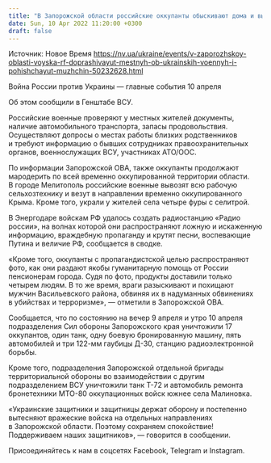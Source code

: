 ```yaml
---
title: "В Запорожской области российские оккупанты обыскивают дома и выпытывают данные об украинских военных"
date: Sun, 10 Apr 2022 11:20:00 +0300
draft: false
---
```

Источник: Новое Время https://nv.ua/ukraine/events/v-zaporozhskoy-oblasti-voyska-rf-doprashivayut-mestnyh-ob-ukrainskih-voennyh-i-pohishchayut-muzhchin-50232628.html


Война России против Украины — главные события 10 апреля

 Об этом сообщили в Генштабе ВСУ.

 Российские военные проверяют у местных жителей документы, наличие автомобильного транспорта, запасы продовольствия. Осуществляют допросы о местах работы близких родственников и требуют информацию о бывших сотрудниках правоохранительных органов, военнослужащих ВСУ, участниках АТО/ООС.

 По информации Запорожской ОВА, также оккупанты продолжают мародерить по всей временно оккупированной территории области. В городе Мелитополь российские военные вывозят всю рабочую сельхозтехнику и везут в направлении временно оккупированного Крыма. Кроме того, украли у жителей села четыре фуры с селитрой.

 В Энергодаре войскам РФ удалось создать радиостанцию «Радио россии», на волнах которой они распространяют ложную и искаженную информацию, враждебную пропаганду и крутят песни, воспевающие Путина и величие РФ, сообщается в сводке.

«Кроме того, оккупанты с пропагандистской целью распространяют фото, как они раздают якобы гуманитарную помощь от России пенсионерам города. Судя по фото, продукты доставили только четырем людям. В то же время, враги разыскивают и похищают мужчин Васильевского района, обвиняя их в надуманных обвинениях в убийствах и терроризме», — отметили в Запорожской ОВА.

 Сообщается, что по состоянию на вечер 9 апреля и утро 10 апреля подразделения Сил обороны Запорожского края уничтожили 17 оккупантов, один танк, одну боевую бронированную машину, пять автомобилей и три 122-мм гаубицы Д-30, станцию радиоэлектронной борьбы.

 Кроме того, подразделения Запорожской отдельной бригады территориальной обороны во взаимодействии с другим подразделением ВСУ уничтожили танк Т-72 и автомобиль ремонта бронетехники МТО-80 оккупационных войск южнее села Малиновка.

«Украинские защитники и защитницы держат оборону и постепенно вытесняют вражеские войска на отдельных направлениях в Запорожской области. Поэтому сохраняем спокойствие! Поддерживаем наших защитников», — говорится в сообщении.

Присоединяйтесь к нам в соцсетях Facebook, Telegram и Instagram.
